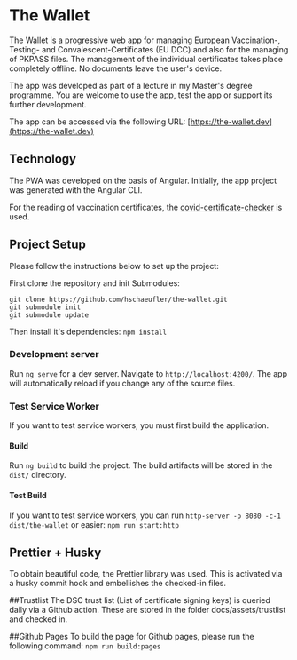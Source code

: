 # The Wallet

The Wallet is a progressive web app for managing European Vaccination-, Testing- and Convalescent-Certificates (EU DCC) and also for the managing of PKPASS files. The management of the individual certificates takes place completely offline. No documents leave the user's device. 

The app was developed as part of a lecture in my Master's degree programme. You are welcome to use the app, test the app or support its further development.

The app can be accessed via the following URL: [https://the-wallet.dev](https://the-wallet.dev)

## Technology
The PWA was developed on the basis of Angular. Initially, the app project was generated with the Angular CLI. 

For the reading  of  vaccination certificates, the [covid-certificate-checker](https://www.npmjs.com/package/covid-certificate-checker) is used.

## Project Setup
Please follow the instructions below to set up the project:

First clone the repository and init Submodules: 

```
git clone https://github.com/hschaeufler/the-wallet.git
git submodule init
git submodule update
```

Then install it's dependencies: `npm install`

### Development server

Run `ng serve` for a dev server. Navigate to `http://localhost:4200/`. The app will automatically reload if you change any of the source files.

### Test Service Worker
If you want to test service workers, you must first build the application.

#### Build

Run `ng build` to build the project. The build artifacts will be stored in the `dist/` directory.

#### Test Build

If you want to test service workers, you can run ``http-server -p 8080 -c-1 dist/the-wallet`` or easier: `npm run start:http`

## Prettier + Husky
To obtain beautiful code, the Prettier library was used.  This is activated via a husky commit hook and embellishes the checked-in files.

##Trustlist
The DSC trust list (List of certificate signing keys) is queried daily via a Github action. These are stored in the folder docs/assets/trustlist and checked in.

##Github Pages
To build the page for Github pages, please run the following command:
```npm run build:pages```
